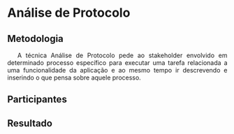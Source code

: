 #  **Análise de Protocolo**

<div class="line"></div>

## Metodologia

 <div>
    <p align="justify">&emsp;
        A técnica Análise de Protocolo pede ao stakeholder envolvido em determinado processo específico para executar uma tarefa relacionada a uma funcionalidade da aplicação e ao mesmo tempo ir descrevendo e inserindo o que pensa sobre aquele processo.</p>

 </div>
<div class="line"></div>

## Participantes


<div class="line"></div>

##  Resultado